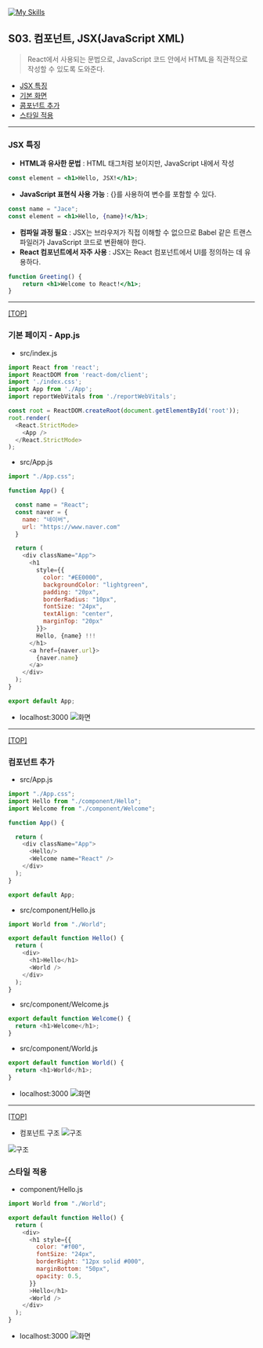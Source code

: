 [![My Skills](https://skillicons.dev/icons?heiht="10"&i=nodejs,vscode,js,react&theme=light)](readme.md)

## S03. 컴포넌트, JSX(JavaScript XML)
> React에서 사용되는 문법으로, JavaScript 코드 안에서 HTML을 직관적으로 작성할 수 있도록 도와준다.

- [JSX 특징](#jsx-특징)
- [기본 화면](#기본-페이지---appjs)
- [콤포넌트 추가](#컴포넌트-추가)
- [스타일 적용](#스타일-적용)

---

### JSX 특징

- **HTML과 유사한 문법** : HTML 태그처럼 보이지만, JavaScript 내에서 작성
```jsx
const element = <h1>Hello, JSX!</h1>;
```
- **JavaScript 표현식 사용 가능** : {}를 사용하여 변수를 포함할 수 있다.
```jsx
const name = "Jace";
const element = <h1>Hello, {name}!</h1>;
```
- **컴파일 과정 필요** : JSX는 브라우저가 직접 이해할 수 없으므로 Babel 같은 트랜스파일러가 JavaScript 코드로 변환해야 한다.
- **React 컴포넌트에서 자주 사용** : JSX는 React 컴포넌트에서 UI를 정의하는 데 유용하다.
```jsx
function Greeting() {
    return <h1>Welcome to React!</h1>;
}
```

---
[[TOP]](#s03-컴포넌트-jsxjavascript-xml)
<br/>

### 기본 페이지 - App.js

- src/index.js
```js
import React from 'react';
import ReactDOM from 'react-dom/client';
import './index.css';
import App from './App';
import reportWebVitals from './reportWebVitals';

const root = ReactDOM.createRoot(document.getElementById('root'));
root.render(
  <React.StrictMode>
    <App />
  </React.StrictMode>
);
```

- src/App.js
```js
import "./App.css";

function App() {

  const name = "React";
  const naver = {
    name: "네이버",
    url: "https://www.naver.com"
  }

  return (
    <div className="App">
      <h1
        style={{
          color: "#EE0000",
          backgroundColor: "lightgreen",
          padding: "20px",
          borderRadius: "10px",
          fontSize: "24px",
          textAlign: "center",
          marginTop: "20px"
        }}>
        Hello, {name} !!!  
      </h1>
      <a href={naver.url}>
        {naver.name}
      </a>
    </div>
  );
}

export default App;
```

- localhost:3000
![화면](./images/s03_react_default.png)


---
[[TOP]](#s03-컴포넌트-jsxjavascript-xml)
<br/>

### 컴포넌트 추가
- src/App.js
```js
import "./App.css";
import Hello from "./component/Hello";
import Welcome from "./component/Welcome";

function App() {

  return (
    <div className="App">
      <Hello/>
      <Welcome name="React" />
    </div>
  );
}

export default App;
```

- src/component/Hello.js
```js
import World from "./World";

export default function Hello() {
  return (
    <div>
      <h1>Hello</h1>
      <World />
    </div>
  );
}

```

- src/component/Welcome.js
```js
export default function Welcome() {
  return <h1>Welcome</h1>;
}

```

- src/component/World.js
```js
export default function World() {
  return <h1>World</h1>;
}

```

- localhost:3000
![화면](./images/s03_react_component.png)

---
[[TOP]](#s03-컴포넌트-jsxjavascript-xml)
<br/>

- 컴포넌트 구조
![구조](./images/s04_component_01.png)

![구조](./images/s04_component_02.png)


### 스타일 적용

- component/Hello.js
```js
import World from "./World";

export default function Hello() {
  return (
    <div>
      <h1 style={{ 
        color: "#f00",
        fontSize: "24px",
        borderRight: "12px solid #000",
        marginBottom: "50px",
        opacity: 0.5, 
      }}
      >Hello</h1>
      <World />
    </div>
  );
}
```


- localhost:3000
![화면](./images/s03_react_component.png)

